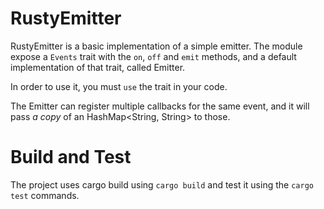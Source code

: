 RustyEmitter
============
RustyEmitter is a basic implementation of a simple emitter.
The module expose a `Events` trait with the `on`, `off` and `emit` methods,
and a default implementation of that trait, called Emitter.

In order to use it, you must `use` the trait in your code.

The Emitter can register multiple callbacks for the same event,
and it will pass *a copy* of an HashMap<String, String> to those.

Build and Test
==============
The project uses cargo
build using `cargo build` and test it using the `cargo test` commands.
